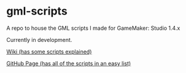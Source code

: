 # gml-scripts
A repo to house the GML scripts I made for GameMaker: Studio 1.4.x

Currently in development.

[Wiki (has some scripts explained)](https://github.com/xubiod/gml-scripts/wiki)

[GitHub Page (has all of the scripts in an easy list)](https://xubiod.github.io/gml-scripts/)
